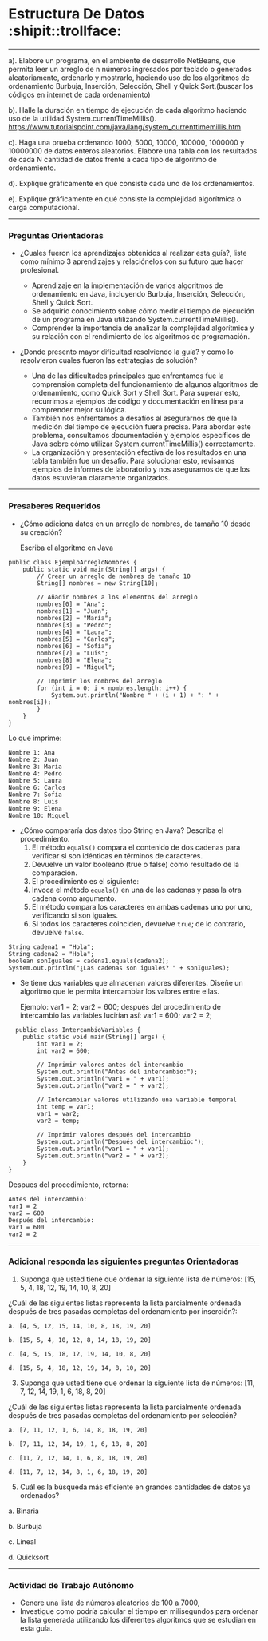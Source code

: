 # Estructura De Datos :shipit::trollface:


--- 


a). Elabore un programa, en el ambiente de desarrollo NetBeans, que permita leer
un arreglo de n números ingresados por teclado o generados aleatoriamente, ordenarlo
y mostrarlo, haciendo uso de los algoritmos de ordenamiento Burbuja, Inserción,
Selección, Shell y Quick Sort.(buscar los códigos en internet de cada ordenamiento)

b). Halle la duración en tiempo de ejecución de cada algoritmo haciendo uso de la utilidad
System.currentTimeMillis().
https://www.tutorialspoint.com/java/lang/system_currenttimemillis.htm

c). Haga una prueba ordenando 1000, 5000, 10000, 100000, 1000000 y 10000000
de datos enteros aleatorios. Elabore una tabla con los resultados de cada N cantidad
de datos frente a cada tipo de algoritmo de ordenamiento.

d). Explique gráficamente en qué consiste cada uno de los ordenamientos.

e). Explique gráficamente en qué consiste la complejidad algorítmica o carga
computacional.

---

### Preguntas Orientadoras

- ¿Cuales fueron los aprendizajes obtenidos al realizar esta guía?, liste como mínimo 3
aprendizajes y relaciónelos con su futuro que hacer profesional.
  + Aprendizaje en la implementación de varios algoritmos de ordenamiento en Java, incluyendo Burbuja, Inserción, Selección, Shell y Quick Sort.
  + Se adquirio conocimiento sobre cómo medir el tiempo de ejecución de un programa en Java utilizando System.currentTimeMillis().
  + Comprender la importancia de analizar la complejidad algorítmica y su relación con el rendimiento de los algoritmos de programación.

- ¿Donde presento mayor dificultad resolviendo la guía? y como lo resolvieron cuales fueron las
estrategias de solución?
  + Una de las dificultades principales que enfrentamos fue la comprensión completa del funcionamiento de algunos algoritmos de ordenamiento, como Quick Sort y Shell Sort. Para superar esto, recurrimos a ejemplos de código y documentación en línea para comprender mejor su lógica.
  + También nos enfrentamos a desafíos al asegurarnos de que la medición del tiempo de ejecución fuera precisa. Para abordar este problema, consultamos documentación y ejemplos específicos de Java sobre cómo utilizar System.currentTimeMillis() correctamente.
  + La organización y presentación efectiva de los resultados en una tabla también fue un desafío. Para solucionar esto, revisamos ejemplos de informes de laboratorio y nos aseguramos de que los datos estuvieran claramente organizados.


--- 

### Presaberes Requeridos

- ¿Cómo adiciona datos en un arreglo de nombres, de tamaño 10 desde su creación?

  Escriba el algoritmo en Java
```
public class EjemploArregloNombres {
    public static void main(String[] args) {
        // Crear un arreglo de nombres de tamaño 10
        String[] nombres = new String[10];

        // Añadir nombres a los elementos del arreglo
        nombres[0] = "Ana";
        nombres[1] = "Juan";
        nombres[2] = "María";
        nombres[3] = "Pedro";
        nombres[4] = "Laura";
        nombres[5] = "Carlos";
        nombres[6] = "Sofía";
        nombres[7] = "Luis";
        nombres[8] = "Elena";
        nombres[9] = "Miguel";

        // Imprimir los nombres del arreglo
        for (int i = 0; i < nombres.length; i++) {
            System.out.println("Nombre " + (i + 1) + ": " + nombres[i]);
        }
    }
}

```
Lo que imprime:
```
Nombre 1: Ana
Nombre 2: Juan
Nombre 3: María
Nombre 4: Pedro
Nombre 5: Laura
Nombre 6: Carlos
Nombre 7: Sofía
Nombre 8: Luis
Nombre 9: Elena
Nombre 10: Miguel

```
- ¿Cómo compararía dos datos tipo String en Java? 
Describa el procedimiento.
  1. El método `equals()` compara el contenido de dos cadenas para verificar si son idénticas en términos de caracteres.
  1. Devuelve un valor booleano (true o false) como resultado de la comparación.
  1. El procedimiento es el siguiente:
  1. Invoca el método `equals()` en una de las cadenas y pasa la otra cadena como argumento.
  1. El método compara los caracteres en ambas cadenas uno por uno, verificando si son iguales.
  1. Si todos los caracteres coinciden, devuelve `true`; de lo contrario, devuelve `false`.
```
String cadena1 = "Hola";
String cadena2 = "Hola";
boolean sonIguales = cadena1.equals(cadena2);
System.out.println("¿Las cadenas son iguales? " + sonIguales);
```
- Se tiene dos variables que almacenan valores diferentes. Diseñe un algoritmo que le
  permita intercambiar los valores entre ellas.
  
  Ejemplo:
    var1 = 2;
    var2 = 600;
  después del procedimiento de intercambio las variables lucirían así:
    var1 = 600;
    var2 = 2;

```
  public class IntercambioVariables {
    public static void main(String[] args) {
        int var1 = 2;
        int var2 = 600;

        // Imprimir valores antes del intercambio
        System.out.println("Antes del intercambio:");
        System.out.println("var1 = " + var1);
        System.out.println("var2 = " + var2);

        // Intercambiar valores utilizando una variable temporal
        int temp = var1;
        var1 = var2;
        var2 = temp;

        // Imprimir valores después del intercambio
        System.out.println("Después del intercambio:");
        System.out.println("var1 = " + var1);
        System.out.println("var2 = " + var2);
    }
}
```
Despues del procedimiento, retorna:
```
Antes del intercambio:
var1 = 2
var2 = 600
Después del intercambio:
var1 = 600
var2 = 2
```
--- 

### Adicional responda las siguientes preguntas Orientadoras
1. Suponga que usted tiene que ordenar la siguiente lista de números: [15, 5, 4, 18, 12, 19, 14, 10,
  8, 20]

  ¿Cuál de las siguientes listas representa la lista parcialmente ordenada después de tres
  pasadas completas del ordenamiento por inserción?:
    
    a. [4, 5, 12, 15, 14, 10, 8, 18, 19, 20]
    
    b. [15, 5, 4, 10, 12, 8, 14, 18, 19, 20]
    
    c. [4, 5, 15, 18, 12, 19, 14, 10, 8, 20]
    
    d. [15, 5, 4, 18, 12, 19, 14, 8, 10, 20]
3. Suponga que usted tiene que ordenar la siguiente lista de números: [11, 7, 12, 14, 19, 1, 6, 18, 8,
20]

¿Cuál de las siguientes listas representa la lista parcialmente ordenada después de tres
pasadas completas del ordenamiento por selección?
  
    a. [7, 11, 12, 1, 6, 14, 8, 18, 19, 20]
    
    b. [7, 11, 12, 14, 19, 1, 6, 18, 8, 20]
    
    c. [11, 7, 12, 14, 1, 6, 8, 18, 19, 20]
    
    d. [11, 7, 12, 14, 8, 1, 6, 18, 19, 20]
5. Cuál es la búsqueda más eficiente en grandes cantidades de datos ya ordenados?

  a. Binaria
  
  b. Burbuja
    
  c. Lineal
    
  d. Quicksort

--- 

### Actividad de Trabajo Autónomo
- Genere una lista de números aleatorios de 100 a 7000,
- Investigue como podría calcular el tiempo en milisegundos para ordenar la lista
generada utilizando los diferentes algoritmos que se estudian en esta guía.
